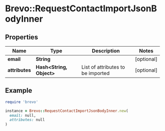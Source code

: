 # Brevo::RequestContactImportJsonBodyInner

## Properties

| Name | Type | Description | Notes |
| ---- | ---- | ----------- | ----- |
| **email** | **String** |  | [optional] |
| **attributes** | **Hash&lt;String, Object&gt;** | List of attributes to be imported | [optional] |

## Example

```ruby
require 'brevo'

instance = Brevo::RequestContactImportJsonBodyInner.new(
  email: null,
  attributes: null
)
```

